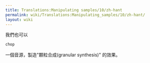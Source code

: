 ```yaml
---
title: Translations:Manipulating samples/10/zh-hant
permalink: wiki/Translations:Manipulating_samples/10/zh-hant/
layout: wiki
---
```


我們也可以

``` Haskell
chop
```

一個音源，製造"顆粒合成(granular synthesis)" 的效果。
